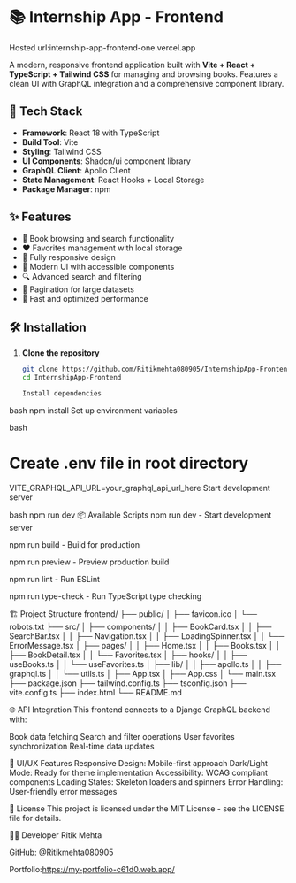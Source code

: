 # 📚 Internship App - Frontend

Hosted url:internship-app-frontend-one.vercel.app

A modern, responsive frontend application built with **Vite + React + TypeScript + Tailwind CSS** for managing and browsing books. Features a clean UI with GraphQL integration and a comprehensive component library.

## 🚀 Tech Stack

- **Framework**: React 18 with TypeScript
- **Build Tool**: Vite
- **Styling**: Tailwind CSS
- **UI Components**: Shadcn/ui component library
- **GraphQL Client**: Apollo Client
- **State Management**: React Hooks + Local Storage
- **Package Manager**: npm

## ✨ Features

- 📖 Book browsing and search functionality
- ❤️ Favorites management with local storage
- 📱 Fully responsive design
- 🎨 Modern UI with accessible components
- 🔍 Advanced search and filtering
- 📄 Pagination for large datasets
- 🚀 Fast and optimized performance

## 🛠️ Installation

1. **Clone the repository**
   ```bash
   git clone https://github.com/Ritikmehta080905/InternshipApp-Frontend.git
   cd InternshipApp-Frontend

   Install dependencies

bash
npm install
Set up environment variables

bash
# Create .env file in root directory
VITE_GRAPHQL_API_URL=your_graphql_api_url_here
Start development server

bash
npm run dev
📦 Available Scripts
npm run dev - Start development server

npm run build - Build for production

npm run preview - Preview production build

npm run lint - Run ESLint

npm run type-check - Run TypeScript type checking

🏗️ Project Structure
frontend/
├── public/
│   ├── favicon.ico
│   └── robots.txt
├── src/
│   ├── components/
│   │   ├── BookCard.tsx
│   │   ├── SearchBar.tsx
│   │   ├── Navigation.tsx
│   │   ├── LoadingSpinner.tsx
│   │   └── ErrorMessage.tsx
│   ├── pages/
│   │   ├── Home.tsx
│   │   ├── Books.tsx
│   │   ├── BookDetail.tsx
│   │   └── Favorites.tsx
│   ├── hooks/
│   │   ├── useBooks.ts
│   │   └── useFavorites.ts
│   ├── lib/
│   │   ├── apollo.ts
│   │   ├── graphql.ts
│   │   └── utils.ts
│   ├── App.tsx
│   ├── App.css
│   └── main.tsx
├── package.json
├── tailwind.config.ts
├── tsconfig.json
├── vite.config.ts
├── index.html
└── README.md

🌐 API Integration
This frontend connects to a Django GraphQL backend with:

Book data fetching
Search and filter operations
User favorites synchronization
Real-time data updates

🎨 UI/UX Features
Responsive Design: Mobile-first approach
Dark/Light Mode: Ready for theme implementation
Accessibility: WCAG compliant components
Loading States: Skeleton loaders and spinners
Error Handling: User-friendly error messages



📄 License
This project is licensed under the MIT License - see the LICENSE file for details.

👨‍💻 Developer
Ritik Mehta

GitHub: @Ritikmehta080905

Portfolio:https://my-portfolio-c61d0.web.app/


